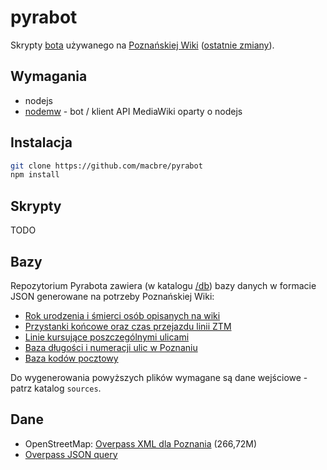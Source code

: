 pyrabot
=======

Skrypty [bota](http://poznan.wikia.com/wiki/Użytkownik:Pyrabot) używanego na [Poznańskiej Wiki](http://poznan.wikia.com) ([ostatnie zmiany](https://poznan.wikia.org/wiki/Specjalna:Ostatnie_zmiany?limit=250&days=30&enhanced=1&urlversion=2)).

## Wymagania

* nodejs
* [nodemw](https://github.com/macbre/nodemw) - bot / klient API MediaWiki oparty o nodejs

## Instalacja

```bash
git clone https://github.com/macbre/pyrabot
npm install
```

## Skrypty

TODO

## Bazy

Repozytorium Pyrabota zawiera (w katalogu [/db](https://github.com/macbre/pyrabot/tree/master/db)) bazy danych w formacie JSON generowane na potrzeby Poznańskiej Wiki:

* [Rok urodzenia i śmierci osób opisanych na wiki](https://raw.github.com/macbre/pyrabot/master/db/osoby.json)
* [Przystanki końcowe oraz czas przejazdu linii ZTM](https://raw.github.com/macbre/pyrabot/master/db/ztm-linie.json)
* [Linie kursujące poszczególnymi ulicami](https://raw.github.com/macbre/pyrabot/master/db/ztm-ulice.json)
* [Baza długości i numeracji ulic w Poznaniu](https://raw.github.com/macbre/pyrabot/master/db/ulice.json)
* [Baza kodów pocztowy](https://raw.github.com/macbre/pyrabot/master/db/ulice_kody_pocztowe.json)

Do wygenerowania powyższych plików wymagane są dane wejściowe - patrz katalog ``sources``.

## Dane

* OpenStreetMap: [Overpass XML dla Poznania](http://overpass-api.de/api/map?bbox=16.4452,52.2181,17.3584,52.5818) (266,72M)
* [Overpass JSON query](http://overpass.osm.rambler.ru/cgi/interpreter?data=%5Bout:json%5D;node[%22name%22=%22Pozna%C5%84%22];%20out%20body;)
